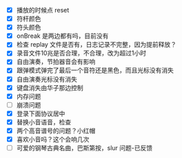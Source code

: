 - [x] 播放的时候点 reset
- [x] 符杆颜色
- [x] 符头颜色
- [x] onBreak 是两边都有吗，目前没有
- [x] 检查 replay 文件是否有，日志记录不完整，因为提前释放？
- [x] 录音文件10兆是否合理，不合理，改为超过1小时
- [x] 自由演奏，节拍器音会有影响
- [x] 跟弹模式弹完了最后一个音符还是黑色，而且光标没有消失
- [x] 自由演奏光标没有消失
- [x] 键盘消失由华子那边控制
- [x] 内存问题
- [ ] 崩溃问题
- [x] 登录下面协议居中
- [x] 替换小音语音，检查
- [x] 两个高音谱号的问题？小红帽
- [x] 喜欢小音吗？这个会响几次
- [ ] 可爱的钢琴古典名曲，巴斯第按，slur 问题-已反馈